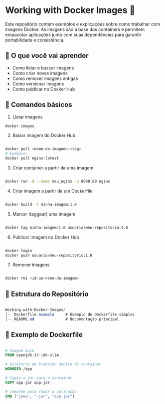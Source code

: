 # Working with Docker Images 🐳

Este repositório contém exemplos e explicações sobre como trabalhar com imagens Docker.
As imagens são a base dos containers e permitem empacotar aplicações junto com suas dependências para garantir portabilidade e consistência.

## 📌 O que você vai aprender

- Como listar e buscar imagens
- Como criar novas imagens
- Como remover imagens antigas
- Como versionar imagens
- Como publicar no Docker Hub

## 🔹 Comandos básicos

1. Listar imagens

```bash
docker images
```

2. Baixar imagem do Docker Hub

```bash

docker pull <nome-da-imagem>:<tag>
# Exemplo:
docker pull nginx:latest

```

3. Criar container a partir de uma imagem

```bash

docker run -d --name meu_nginx -p 8080:80 nginx

```

4. Criar imagem a partir de um Dockerfile

```bash

docker build -t minha-imagem:1.0 .

```

5. Marcar (taggear) uma imagem

```bash

docker tag minha-imagem:1.0 usuario/meu-repositorio:1.0

```

6. Publicar imagem no Docker Hub

```bash

docker login
docker push usuario/meu-repositorio:1.0

```

7. Remover imagens

```bash

docker rmi <id-ou-nome-da-imagem>

```

## 📂 Estrutura do Repositório

```csharp

Working-with-Docker-Images/
│-- Dockerfile.example     # Exemplo de Dockerfile simples
│-- README.md              # Documentação principal

```

## 🚀 Exemplo de Dockerfile

```dockerfile

# Imagem base
FROM openjdk:17-jdk-slim

# Diretório de trabalho dentro do container
WORKDIR /app

# Copia o jar para o container
COPY app.jar app.jar

# Comando para rodar a aplicação
CMD ["java", "-jar", "app.jar"]


```


